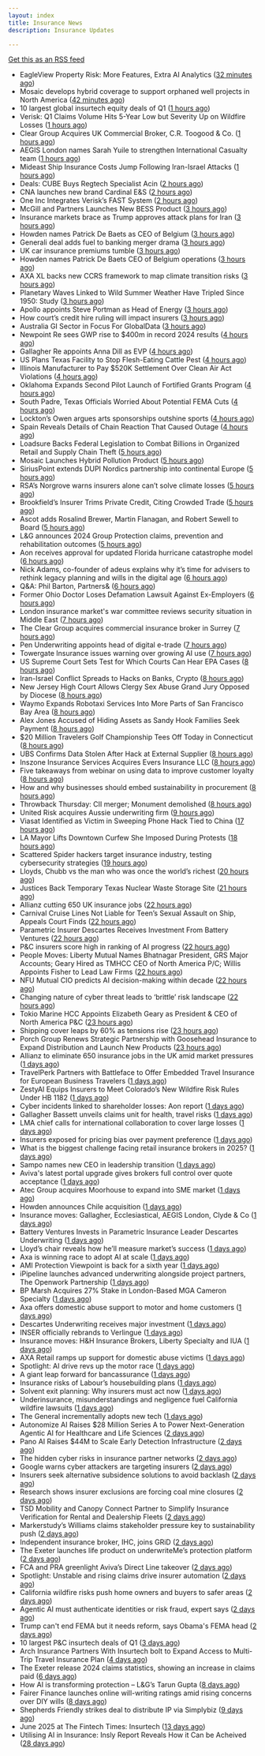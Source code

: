 ```yaml
---
layout: index
title: Insurance News
description: Insurance Updates

---
```


[Get this as an RSS feed](/insurance.rss)

<!-- news_marker starts -->
- EagleView Property Risk: More Features, Extra AI Analytics ([32 minutes ago](https://insurance-edge.net/2025/06/19/eagleview-property-risk-more-features-extra-ai-analytics/))
- Mosaic develops hybrid coverage to support orphaned well projects in North America ([42 minutes ago](https://www.reinsurancene.ws/mosaic-develops-hybrid-coverage-to-support-orphaned-well-projects-in-north-america/))
- 10 largest global insurtech equity deals of Q1 ([1 hours ago](https://www.dig-in.com/list/10-largest-global-insurtech-equity-deals-of-q1))
- Verisk: Q1 Claims Volume Hits 5-Year Low but Severity Up on Wildfire Losses ([1 hours ago](https://www.insurancejournal.com/news/national/2025/06/19/828455.htm))
- Clear Group Acquires UK Commercial Broker, C.R. Toogood & Co. ([1 hours ago](https://www.insurancejournal.com/news/international/2025/06/19/828486.htm))
- AEGIS London names Sarah Yuile to strengthen International Casualty team ([1 hours ago](https://www.reinsurancene.ws/aegis-london-names-sarah-yuile-to-strengthen-international-casualty-team/))
- Mideast Ship Insurance Costs Jump Following Iran-Israel Attacks ([1 hours ago](https://www.insurancejournal.com/news/international/2025/06/19/828480.htm))
- Deals: CUBE Buys Regtech Specialist Acin ([2 hours ago](https://insurance-edge.net/2025/06/19/deals-cube-buys-regtech-specialist-acin/))
- CNA launches new brand Cardinal E&S ([2 hours ago](https://www.reinsurancene.ws/cna-launches-new-brand-cardinal-es/))
- One Inc Integrates Verisk’s FAST System ([2 hours ago](https://insurance-edge.net/2025/06/19/one-inc-integrates-verisks-fast-system/))
- McGill and Partners Launches New BESS Product ([3 hours ago](https://insurance-edge.net/2025/06/19/mcgill-and-partners-launches-new-bess-product/))
- Insurance markets brace as Trump approves attack plans for Iran ([3 hours ago](https://www.insurancebusinessmag.com/uk/news/breaking-news/insurance-markets-brace-as-trump-approves-attack-plans-for-iran-539721.aspx))
- Howden names Patrick De Baets as CEO of Belgium ([3 hours ago](https://www.reinsurancene.ws/howden-names-patrick-de-baets-as-ceo-of-belgium/))
- Generali deal adds fuel to banking merger drama ([3 hours ago](https://www.insurancebusinessmag.com/uk/news/breaking-news/generali-deal-adds-fuel-to-banking-merger-drama-539717.aspx))
- UK car insurance premiums tumble ([3 hours ago](https://www.insurancebusinessmag.com/uk/news/auto-motor/uk-car-insurance-premiums-tumble-539716.aspx))
- Howden names Patrick De Baets CEO of Belgium operations ([3 hours ago](https://www.insurancebusinessmag.com/uk/news/breaking-news/howden-names-patrick-de-baets-ceo-of-belgium-operations-539715.aspx))
- AXA XL backs new CCRS framework to map climate transition risks ([3 hours ago](https://www.insurancebusinessmag.com/uk/news/breaking-news/axa-xl-backs-new-ccrs-framework-to-map-climate-transition-risks-539714.aspx))
- Planetary Waves Linked to Wild Summer Weather Have Tripled Since 1950: Study ([3 hours ago](https://www.insurancejournal.com/news/international/2025/06/19/828476.htm))
- Apollo appoints Steve Portman as Head of Energy ([3 hours ago](https://www.reinsurancene.ws/apollo-appoints-steve-portman-as-head-of-energy/))
- How court’s credit hire ruling will impact insurers ([3 hours ago](https://www.postonline.co.uk/claims/7957969/how-court%E2%80%99s-credit-hire-ruling-will-impact-insurers))
- Australia GI Sector in Focus For GlobalData ([3 hours ago](https://insurance-edge.net/2025/06/19/australia-gi-sector-in-focus-for-globaldata/))
- Newpoint Re sees GWP rise to $400m in record 2024 results ([4 hours ago](https://www.reinsurancene.ws/newpoint-re-sees-gwp-rise-to-400m-in-record-2024-results/))
- Gallagher Re appoints Anna Dill as EVP ([4 hours ago](https://www.reinsurancene.ws/gallagher-re-appoints-anna-dill-as-evp/))
- US Plans Texas Facility to Stop Flesh-Eating Cattle Pest ([4 hours ago](https://www.insurancejournal.com/news/southcentral/2025/06/19/828432.htm))
- Illinois Manufacturer to Pay $520K Settlement Over Clean Air Act Violations ([4 hours ago](https://www.insurancejournal.com/news/midwest/2025/06/19/828223.htm))
- Oklahoma Expands Second Pilot Launch of Fortified Grants Program ([4 hours ago](https://www.insurancejournal.com/news/southcentral/2025/06/19/828020.htm))
- South Padre, Texas Officials Worried About Potential FEMA Cuts ([4 hours ago](https://www.insurancejournal.com/news/southcentral/2025/06/19/828252.htm))
- Lockton’s Owen argues arts sponsorships outshine sports ([4 hours ago](https://www.postonline.co.uk/news/7957959/lockton%E2%80%99s-owen-argues-arts-sponsorships-outshine-sports))
- Spain Reveals Details of Chain Reaction That Caused Outage ([4 hours ago](https://www.insurancejournal.com/news/international/2025/06/19/828471.htm))
- Loadsure Backs Federal Legislation to Combat Billions in Organized Retail and Supply Chain Theft ([5 hours ago](https://www.insurtechinsights.com/loadsure-backs-federal-legislation-to-combat-billions-in-organized-retail-and-supply-chain-theft/))
- Mosaic Launches Hybrid Pollution Product ([5 hours ago](https://insurance-edge.net/2025/06/19/mosaic-launches-hybrid-pollution-product/))
- SiriusPoint extends DUPI Nordics partnership into continental Europe ([5 hours ago](https://www.reinsurancene.ws/siriuspoint-extends-dupi-nordics-partnership-into-continental-europe/))
- RSA’s Norgrove warns insurers alone can’t solve climate losses ([5 hours ago](https://www.postonline.co.uk/commercial/7957966/rsa%E2%80%99s-norgrove-warns-insurers-alone-can%E2%80%99t-solve-climate-losses))
- Brookfield’s Insurer Trims Private Credit, Citing Crowded Trade ([5 hours ago](https://www.insurancejournal.com/news/international/2025/06/19/828463.htm))
- Ascot adds Rosalind Brewer, Martin Flanagan, and Robert Sewell to Board ([5 hours ago](https://www.reinsurancene.ws/ascot-adds-rosalind-brewer-martin-flanagan-and-robert-sewell-to-board/))
- L&G announces 2024 Group Protection claims, prevention and rehabilitation outcomes ([5 hours ago](https://ifamagazine.com/lg-announces-2024-group-protection-claims-prevention-and-rehabilitation-outcomes/))
- Aon receives approval for updated Florida hurricane catastrophe model ([6 hours ago](https://www.reinsurancene.ws/aon-receives-approval-for-updated-florida-hurricane-catastrophe-model/))
- Nick Adams, co-founder of adeus explains why it’s time for advisers to rethink legacy planning and wills in the digital age ([6 hours ago](https://ifamagazine.com/nick-adams-co-founder-of-adeus-explains-why-its-time-for-advisers-to-rethink-legacy-planning-and-wills-in-the-digital-age/))
- Q&A: Phil Barton, Partners& ([6 hours ago](https://www.postonline.co.uk/broker/7957564/qa-phil-barton-partners))
- Former Ohio Doctor Loses Defamation Lawsuit Against Ex-Employers ([6 hours ago](https://www.insurancejournal.com/news/midwest/2025/06/19/828226.htm))
- London insurance market's war committee reviews security situation in Middle East ([7 hours ago](https://www.insurancebusinessmag.com/uk/news/marine/london-insurance-markets-war-committee-reviews-security-situation-in-middle-east-539679.aspx))
- The Clear Group acquires commercial insurance broker in Surrey ([7 hours ago](https://www.insurancebusinessmag.com/uk/news/breaking-news/the-clear-group-acquires-commercial-insurance-broker-in-surrey-539678.aspx))
- Pen Underwriting appoints head of digital e-trade ([7 hours ago](https://www.insurancebusinessmag.com/uk/news/breaking-news/pen-underwriting-appoints-head-of-digital-etrade-539676.aspx))
- Towergate Insurance issues warning over growing AI use ([7 hours ago](https://www.insurancebusinessmag.com/uk/news/technology/towergate-insurance-issues-warning-over-growing-ai-use-539675.aspx))
- US Supreme Court Sets Test for Which Courts Can Hear EPA Cases ([8 hours ago](https://www.insurancejournal.com/news/national/2025/06/19/828421.htm))
- Iran-Israel Conflict Spreads to Hacks on Banks, Crypto ([8 hours ago](https://www.insurancejournal.com/news/international/2025/06/19/828410.htm))
- New Jersey High Court Allows Clergy Sex Abuse Grand Jury Opposed by Diocese ([8 hours ago](https://www.insurancejournal.com/news/east/2025/06/19/828328.htm))
- Waymo Expands Robotaxi Services Into More Parts of San Francisco Bay Area ([8 hours ago](https://www.insurancejournal.com/news/west/2025/06/19/828227.htm))
- Alex Jones Accused of Hiding Assets as Sandy Hook Families Seek Payment ([8 hours ago](https://www.insurancejournal.com/news/east/2025/06/19/828444.htm))
- $20 Million Travelers Golf Championship Tees Off Today in Connecticut ([8 hours ago](https://www.insurancejournal.com/news/east/2025/06/19/828115.htm))
- UBS Confirms Data Stolen After Hack at External Supplier ([8 hours ago](https://www.insurancejournal.com/news/international/2025/06/19/828401.htm))
- Inszone Insurance Services Acquires Evers Insurance LLC ([8 hours ago](https://www.insurancejournal.com/news/west/2025/06/19/828257.htm))
- Five takeaways from webinar on using data to improve customer loyalty ([8 hours ago](https://www.postonline.co.uk/market-access/technology/7957941/five-takeaways-from-webinar-on-using-data-to-improve-customer-loyalty))
- How and why businesses should embed sustainability in procurement ([8 hours ago](https://www.postonline.co.uk/personal/7957936/how-and-why-businesses-should-embed-sustainability-in-procurement))
- Throwback Thursday: CII merger; Monument demolished ([8 hours ago](https://www.postonline.co.uk/personal/7956731/throwback-thursday-cii-merger-monument-demolished))
- United Risk acquires Aussie underwriting firm ([9 hours ago](https://www.insurancebusinessmag.com/uk/news/breaking-news/united-risk-acquires-aussie-underwriting-firm-539662.aspx))
- Viasat Identified as Victim in Sweeping Phone Hack Tied to China ([17 hours ago](https://www.insurancejournal.com/news/national/2025/06/18/828403.htm))
- LA Mayor Lifts Downtown Curfew She Imposed During Protests ([18 hours ago](https://www.insurancejournal.com/news/west/2025/06/18/828395.htm))
- Scattered Spider hackers target insurance industry, testing cybersecurity strategies ([19 hours ago](https://www.dig-in.com/news/scattered-spider-targets-insurers))
- Lloyds, Chubb vs the man who was once the world’s richest ([20 hours ago](https://www.insurancebusinessmag.com/uk/news/breaking-news/lloyds-chubb-vs-the-man-who-was-once-the-worlds-richest-539614.aspx))
- Justices Back Temporary Texas Nuclear Waste Storage Site ([21 hours ago](https://www.insurancejournal.com/news/southcentral/2025/06/18/828379.htm))
- Allianz cutting 650 UK insurance jobs ([22 hours ago](https://www.postonline.co.uk/news/7957967/allianz-cutting-650-uk-insurance-jobs))
- Carnival Cruise Lines Not Liable for Teen’s Sexual Assault on Ship, Appeals Court Finds ([22 hours ago](https://www.insurancejournal.com/news/southeast/2025/06/18/828365.htm))
- Parametric Insurer Descartes Receives Investment From Battery Ventures ([22 hours ago](https://www.insurancejournal.com/news/international/2025/06/18/828357.htm))
- P&C insurers score high in ranking of AI progress ([22 hours ago](https://www.dig-in.com/news/p-c-insurers-score-high-in-ranking-of-ai-progress))
- People Moves: Liberty Mutual Names Bhatnagar President, GRS Major Accounts; Geary Hired as TMHCC CEO of North America P/C; Willis Appoints Fisher to Lead Law Firms ([22 hours ago](https://www.insurancejournal.com/news/national/2025/06/18/828346.htm))
- NFU Mutual CIO predicts AI decision-making within decade ([22 hours ago](https://www.postonline.co.uk/technology/7957965/nfu-mutual-cio-predicts-ai-decision-making-within-decade))
- Changing nature of cyber threat leads to ‘brittle’ risk landscape ([22 hours ago](https://www.postonline.co.uk/news/7957964/changing-nature-of-cyber-threat-leads-to-%E2%80%98brittle%E2%80%99-risk-landscape))
- Tokio Marine HCC Appoints Elizabeth Geary as President & CEO of North America P&C ([23 hours ago](https://www.insurtechinsights.com/tokio-marine-hcc-appoints-elizabeth-geary-as-president-ceo-of-north-america-pc/))
- Shipping cover leaps by 60% as tensions rise ([23 hours ago](https://www.insurancebusinessmag.com/uk/news/marine/shipping-cover-leaps-by-60-as-tensions-rise-539562.aspx))
- Porch Group Renews Strategic Partnership with Goosehead Insurance to Expand Distribution and Launch New Products ([23 hours ago](https://www.insurtechinsights.com/porch-group-renews-strategic-partnership-with-goosehead-insurance-to-expand-distribution-and-launch-new-products/))
- Allianz to eliminate 650 insurance jobs in the UK amid market pressures ([1 days ago](https://www.insurancebusinessmag.com/uk/news/breaking-news/allianz-to-eliminate-650-insurance-jobs-in-the-uk-amid-market-pressures-539551.aspx))
- TravelPerk Partners with Battleface to Offer Embedded Travel Insurance for European Business Travelers ([1 days ago](https://www.insurtechinsights.com/travelperk-partners-with-battleface-to-offer-embedded-travel-insurance-for-european-business-travelers/))
- ZestyAI Equips Insurers to Meet Colorado’s New Wildfire Risk Rules Under HB 1182 ([1 days ago](https://www.insurtechinsights.com/zestyai-equips-insurers-to-meet-colorados-new-wildfire-risk-rules-under-hb-1182/))
- Cyber incidents linked to shareholder losses: Aon report ([1 days ago](https://www.insurancebusinessmag.com/uk/news/cyber/cyber-incidents-linked-to-shareholder-losses-aon-report-539536.aspx))
- Gallagher Bassett unveils claims unit for health, travel risks ([1 days ago](https://www.insurancebusinessmag.com/uk/news/claims/gallagher-bassett-unveils-claims-unit-for-health-travel-risks-539533.aspx))
- LMA chief calls for international collaboration to cover large losses ([1 days ago](https://www.postonline.co.uk/news/7957962/lma-chief-calls-for-international-collaboration-to-cover-large-losses))
- Insurers exposed for pricing bias over payment preference ([1 days ago](https://www.postonline.co.uk/news/7957958/insurers-exposed-for-pricing-bias-over-payment-preference))
- What is the biggest challenge facing retail insurance brokers in 2025? ([1 days ago](https://www.insurancebusinessmag.com/uk/tv/what-is-the-biggest-challenge-facing-retail-insurance-brokers-in-2025-539514.aspx))
- Sampo names new CEO in leadership transition ([1 days ago](https://www.insurancebusinessmag.com/uk/news/breaking-news/sampo-names-new-ceo-in-leadership-transition-539513.aspx))
- Aviva's latest portal upgrade gives brokers full control over quote acceptance ([1 days ago](https://www.insurancebusinessmag.com/uk/news/breaking-news/avivas-latest-portal-upgrade-gives-brokers-full-control-over-quote-acceptance-539512.aspx))
- Atec Group acquires Moorhouse to expand into SME market ([1 days ago](https://www.insurancebusinessmag.com/uk/news/sme/atec-group-acquires-moorhouse-to-expand-into-sme-market-539511.aspx))
- Howden announces Chile acquisition ([1 days ago](https://www.insurancebusinessmag.com/uk/news/breaking-news/howden-announces-chile-acquisition-539510.aspx))
- Insurance moves: Gallagher, Ecclesiastical, AEGIS London, Clyde & Co ([1 days ago](https://www.insurancebusinessmag.com/uk/news/breaking-news/insurance-moves-gallagher-ecclesiastical-aegis-london-clyde-and-co-539509.aspx))
- Battery Ventures Invests in Parametric Insurance Leader Descartes Underwriting ([1 days ago](https://www.insurtechinsights.com/battery-ventures-invests-in-parametric-insurance-leader-descartes-underwriting/))
- Lloyd’s chair reveals how he’ll measure market’s success ([1 days ago](https://www.postonline.co.uk/news/7957960/lloyd%E2%80%99s-chair-reveals-how-he%E2%80%99ll-measure-market%E2%80%99s-success))
- Axa is winning race to adopt AI at scale ([1 days ago](https://www.postonline.co.uk/technology/7957945/axa-is-winning-race-to-adopt-ai-at-scale))
- AMI Protection Viewpoint is back for a sixth year ([1 days ago](https://ifamagazine.com/ami-protection-viewpoint-is-back-for-a-sixth-year/))
- iPipeline launches advanced underwriting alongside project partners, The Openwork Partnership ([1 days ago](https://ifamagazine.com/ipipeline-launches-advanced-underwriting-alongside-project-partners-the-openwork-partnership/))
- BP Marsh Acquires 27% Stake in London-Based MGA Cameron Specialty ([1 days ago](https://www.insurtechinsights.com/bp-marsh-acquires-27-stake-in-london-based-mga-cameron-specialty/))
- Axa offers domestic abuse support to motor and home customers ([1 days ago](https://www.postonline.co.uk/personal/7957956/axa-offers-domestic-abuse-support-to-motor-and-home-customers))
- Descartes Underwriting receives major investment ([1 days ago](https://www.insurancebusinessmag.com/uk/news/breaking-news/descartes-underwriting-receives-major-investment-539485.aspx))
- INSER officially rebrands to Verlingue ([1 days ago](https://www.insurancebusinessmag.com/uk/news/breaking-news/inser-officially-rebrands-to-verlingue-539484.aspx))
- Insurance moves: H&H Insurance Brokers, Liberty Specialty and IUA ([1 days ago](https://www.insurancebusinessmag.com/uk/news/breaking-news/insurance-moves-handh-insurance-brokers-liberty-specialty-and-iua-539482.aspx))
- AXA Retail ramps up support for domestic abuse victims ([1 days ago](https://www.insurancebusinessmag.com/uk/news/breaking-news/axa-retail-ramps-up-support-for-domestic-abuse-victims-539480.aspx))
- Spotlight: AI drive revs up the motor race ([1 days ago](https://www.postonline.co.uk/market-access/motor/7957880/spotlight-ai-drive-revs-up-the-motor-race))
- A giant leap forward for bancassurance ([1 days ago](https://www.postonline.co.uk/personal/7957680/a-giant-leap-forward-for-bancassurance))
- Insurance risks of Labour’s housebuilding plans ([1 days ago](https://www.postonline.co.uk/commercial/7957863/insurance-risks-of-labour%E2%80%99s-housebuilding-plans))
- Solvent exit planning: Why insurers must act now ([1 days ago](https://www.postonline.co.uk/regulation/7957855/solvent-exit-planning-why-insurers-must-act-now))
- Underinsurance, misunderstandings and negligence fuel California wildfire lawsuits ([1 days ago](https://www.dig-in.com/news/underinsurance-negligence-fuel-california-wildfire-lawsuits))
- The General incrementally adopts new tech ([1 days ago](https://www.dig-in.com/news/the-general-incrementally-adopts-new-tech))
- Autonomize AI Raises $28 Million Series A to Power Next-Generation Agentic AI for Healthcare and Life Sciences ([2 days ago](https://www.insurtechinsights.com/autonomize-ai-raises-28-million-series-a-to-power-next-generation-agentic-ai-for-healthcare-and-life-sciences/))
- Pano AI Raises $44M to Scale Early Detection Infrastructure ([2 days ago](https://www.insurtechinsights.com/pano-ai-raises-44m-to-scale-early-detection-infrastructure/))
- The hidden cyber risks in insurance partner networks ([2 days ago](https://www.dig-in.com/news/the-hidden-cyber-risks-in-insurance-partner-networks))
- Google warns cyber attackers are targeting insurers ([2 days ago](https://www.postonline.co.uk/commercial/7957954/google-warns-cyber-attackers-are-targeting-insurers))
- Insurers seek alternative subsidence solutions to avoid backlash ([2 days ago](https://www.postonline.co.uk/claims/7957932/insurers-seek-alternative-subsidence-solutions-to-avoid-backlash))
- Research shows insurer exclusions are forcing coal mine closures ([2 days ago](https://www.postonline.co.uk/news/7957953/research-shows-insurer-exclusions-are-forcing-coal-mine-closures))
- TSD Mobility and Canopy Connect Partner to Simplify Insurance Verification for Rental and Dealership Fleets ([2 days ago](https://www.insurtechinsights.com/tsd-mobility-and-canopy-connect-partner-to-simplify-insurance-verification-for-rental-and-dealership-fleets/))
- Markerstudy’s Williams claims stakeholder pressure key to sustainability push ([2 days ago](https://www.postonline.co.uk/news/7957950/markerstudy%E2%80%99s-williams-claims-stakeholder-pressure-key-to-sustainability-push))
- Independent insurance broker, IHC, joins GRiD ([2 days ago](https://ifamagazine.com/independent-insurance-broker-ihc-joins-grid/))
- The Exeter launches life product on underwriteMe’s protection platform ([2 days ago](https://ifamagazine.com/the-exeter-launches-life-product-on-underwritemes-protection-platform/))
- FCA and PRA greenlight Aviva’s Direct Line takeover ([2 days ago](https://www.postonline.co.uk/news/7957952/fca-and-pra-greenlight-aviva%E2%80%99s-direct-line-takeover))
- Spotlight: Unstable and rising claims drive insurer automation ([2 days ago](https://www.postonline.co.uk/market-access/7957900/spotlight-unstable-and-rising-claims-drive-insurer-automation))
- California wildfire risks push home owners and buyers to safer areas ([2 days ago](https://www.dig-in.com/news/california-fire-risks-push-home-owners-to-safer-areas))
- Agentic AI must authenticate identities or risk fraud, expert says ([2 days ago](https://www.dig-in.com/news/agentic-ai-must-authenticate-identities-or-risk-fraud-expert-says))
- Trump can't end FEMA but it needs reform, says Obama's FEMA head ([2 days ago](https://www.dig-in.com/articles/trump-cant-end-fema-it-needs-reform-says-obamas-fema-head))
- 10 largest P&C insurtech deals of Q1 ([3 days ago](https://www.dig-in.com/list/10-largest-p-c-insurtech-deals-of-q1))
- Arch Insurance Partners With Insurtech bolt to Expand Access to Multi-Trip Travel Insurance Plan ([4 days ago](https://thefintechtimes.com/arch-insurance-partners-with-insurtech-bolt-to-expand-access-to-multi-trip-travel-insurance-plan/))
- The Exeter release 2024 claims statistics, showing an increase in claims paid ([6 days ago](https://ifamagazine.com/the-exeter-release-2024-claims-statistics-showing-an-increase-in-claims-paid/))
- How AI is transforming protection – L&G’s Tarun Gupta ([8 days ago](https://ifamagazine.com/what-does-ai-mean-for-digital-health-and-wellbeing/))
- Fairer Finance launches online will-writing ratings amid rising concerns over DIY wills ([8 days ago](https://ifamagazine.com/fairer-finance-launches-online-will-writing-ratings-amid-rising-concerns-over-diy-wills/))
- Shepherds Friendly strikes deal to distribute IP via Simplybiz ([9 days ago](https://ifamagazine.com/shepherds-friendly-strikes-deal-to-distribute-ip-via-simplybiz/))
- June 2025 at The Fintech Times: Insurtech ([13 days ago](https://thefintechtimes.com/june-2025-at-the-fintech-times-insurtech/))
- Utilising AI in Insurance: Insly Report Reveals How it Can be Acheived ([28 days ago](https://thefintechtimes.com/utilising-ai-in-insurance-insly-report-reveals-how-it-can-be-acheived/))

<!-- news_marker ends -->